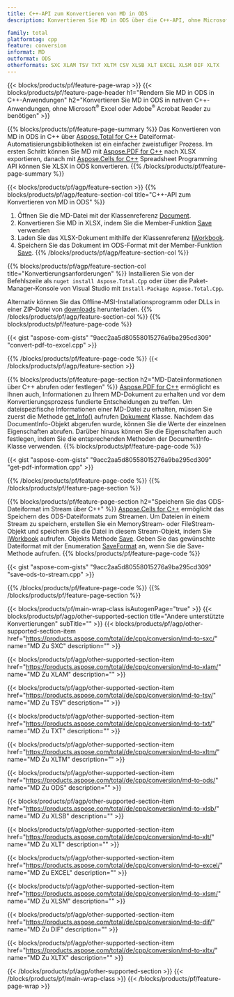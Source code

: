 ```yaml
---
title: C++-API zum Konvertieren von MD in ODS
description: Konvertieren Sie MD in ODS über die C++-API, ohne Microsoft Excel oder Adobe Reader zu verwenden

family: total
platformtag: cpp
feature: conversion
informat: MD
outformat: ODS
otherformats: SXC XLAM TSV TXT XLTM CSV XLSB XLT EXCEL XLSM DIF XLTX
---
```

{{< blocks/products/pf/feature-page-wrap >}}
{{< blocks/products/pf/feature-page-header h1="Rendern Sie MD in ODS in C++-Anwendungen" h2="Konvertieren Sie MD in ODS in nativen C++-Anwendungen, ohne Microsoft<sup>&reg;</sup> Excel oder Adobe<sup>&reg;</sup> Acrobat Reader zu benötigen" >}}

{{% blocks/products/pf/feature-page-summary %}}
Das Konvertieren von MD in ODS in C++ über [Aspose.Total for C++](https://products.aspose.com/total/cpp/) Dateiformat-Automatisierungsbibliotheken ist ein einfacher zweistufiger Prozess. Im ersten Schritt können Sie MD mit [Aspose.PDF for C++](https://products.aspose.com/pdf/cpp/) nach XLSX exportieren, danach mit [Aspose.Cells for C++](https://products.aspose.com/cells/cpp/) Spreadsheet Programming API können Sie XLSX in ODS konvertieren. 
{{% /blocks/products/pf/feature-page-summary  %}}

{{< blocks/products/pf/agp/feature-section >}}
{{% blocks/products/pf/agp/feature-section-col title="C++-API zum Konvertieren von MD in ODS" %}}
1. Öffnen Sie die MD-Datei mit der Klassenreferenz [Document](https://reference.aspose.com/pdf/cpp/class/aspose.pdf.document).
2. Konvertieren Sie MD in XLSX, indem Sie die Member-Funktion [Save](https://reference.aspose.com/pdf/cpp/class/aspose.pdf.document#a6383c010776212483f51cc41235924db) verwenden
3. Laden Sie das XLSX-Dokument mithilfe der Klassenreferenz [IWorkbook](https://reference.aspose.com/cells/cpp/class/aspose.cells.i_workbook).
4. Speichern Sie das Dokument im ODS-Format mit der Member-Funktion [Save](https://reference.aspose.com/cells/cpp/class/aspose.cells.i_workbook#a9460f52a2dec8f4bf623a4905167d997).
{{% /blocks/products/pf/agp/feature-section-col %}}

{{% blocks/products/pf/agp/feature-section-col title="Konvertierungsanforderungen" %}}
Installieren Sie von der Befehlszeile als ```nuget install Aspose.Total.Cpp``` oder über die Paket-Manager-Konsole von Visual Studio mit ```Install-Package Aspose.Total.Cpp```.

Alternativ können Sie das Offline-MSI-Installationsprogramm oder DLLs in einer ZIP-Datei von [downloads](https://downloads.aspose.com/total/cpp) herunterladen.
{{% /blocks/products/pf/agp/feature-section-col %}}
{{% blocks/products/pf/feature-page-code %}}

{{< gist "aspose-com-gists" "9acc2aa5d80558015276a9ba295cd309" "convert-pdf-to-excel.cpp" >}}



{{% /blocks/products/pf/feature-page-code %}}
{{< /blocks/products/pf/agp/feature-section >}}

{{% blocks/products/pf/feature-page-section  h2="MD-Dateiinformationen über C++ abrufen oder festlegen" %}}
[Aspose.PDF for C++](https://products.aspose.com/pdf/cpp/) ermöglicht es Ihnen auch, Informationen zu Ihrem MD-Dokument zu erhalten und vor dem Konvertierungsprozess fundierte Entscheidungen zu treffen. Um dateispezifische Informationen einer MD-Datei zu erhalten, müssen Sie zuerst die Methode [get_Info()](https://reference.aspose.com/pdf/cpp/class/aspose.pdf.document#ae7a6ba620499ffa0dbaa5c813ee96c4a) aufrufen [Dokument](https://reference.aspose.com/pdf/cpp/class/aspose.pdf.document) Klasse. Nachdem das DocumentInfo-Objekt abgerufen wurde, können Sie die Werte der einzelnen Eigenschaften abrufen. Darüber hinaus können Sie die Eigenschaften auch festlegen, indem Sie die entsprechenden Methoden der DocumentInfo-Klasse verwenden.
{{% blocks/products/pf/feature-page-code %}}

{{< gist "aspose-com-gists" "9acc2aa5d80558015276a9ba295cd309" "get-pdf-information.cpp" >}}

{{% /blocks/products/pf/feature-page-code  %}}
{{% /blocks/products/pf/feature-page-section %}}

{{% blocks/products/pf/feature-page-section  h2="Speichern Sie das ODS-Dateiformat im Stream über C++" %}}
[Aspose.Cells for C++](https://products.aspose.com/cells/net/) ermöglicht das Speichern des ODS-Dateiformats zum Streamen. Um Dateien in einem Stream zu speichern, erstellen Sie ein MemoryStream- oder FileStream-Objekt und speichern Sie die Datei in diesem Stream-Objekt, indem Sie [IWorkbook](https://reference.aspose.com/cells/cpp/class/aspose.cells.i_workbook) aufrufen. Objekts Methode [Save](https://reference.aspose.com/cells/cpp/class/aspose.cells.i_workbook#a77072cfb929787df9ad1f38b02f58349). Geben Sie das gewünschte Dateiformat mit der Enumeration [SaveFormat](https://reference.aspose.com/cells/cpp/namespace/aspose.cells#a11cae527e4e68f1adcac8f47ea64481a) an, wenn Sie die Save-Methode aufrufen.
{{% blocks/products/pf/feature-page-code %}}

{{< gist "aspose-com-gists" "9acc2aa5d80558015276a9ba295cd309" "save-ods-to-stream.cpp" >}}

{{% /blocks/products/pf/feature-page-code  %}}
{{% /blocks/products/pf/feature-page-section %}}

{{< blocks/products/pf/main-wrap-class isAutogenPage="true" >}}
{{< blocks/products/pf/agp/other-supported-section title="Andere unterstützte Konvertierungen" subTitle="" >}}
{{< blocks/products/pf/agp/other-supported-section-item href="https://products.aspose.com/total/de/cpp/conversion/md-to-sxc/" name="MD Zu SXC" description="" >}}

{{< blocks/products/pf/agp/other-supported-section-item href="https://products.aspose.com/total/de/cpp/conversion/md-to-xlam/" name="MD Zu XLAM" description="" >}}

{{< blocks/products/pf/agp/other-supported-section-item href="https://products.aspose.com/total/de/cpp/conversion/md-to-tsv/" name="MD Zu TSV" description="" >}}

{{< blocks/products/pf/agp/other-supported-section-item href="https://products.aspose.com/total/de/cpp/conversion/md-to-txt/" name="MD Zu TXT" description="" >}}

{{< blocks/products/pf/agp/other-supported-section-item href="https://products.aspose.com/total/de/cpp/conversion/md-to-xltm/" name="MD Zu XLTM" description="" >}}

{{< blocks/products/pf/agp/other-supported-section-item href="https://products.aspose.com/total/de/cpp/conversion/md-to-ods/" name="MD Zu ODS" description="" >}}

{{< blocks/products/pf/agp/other-supported-section-item href="https://products.aspose.com/total/de/cpp/conversion/md-to-xlsb/" name="MD Zu XLSB" description="" >}}

{{< blocks/products/pf/agp/other-supported-section-item href="https://products.aspose.com/total/de/cpp/conversion/md-to-xlt/" name="MD Zu XLT" description="" >}}

{{< blocks/products/pf/agp/other-supported-section-item href="https://products.aspose.com/total/de/cpp/conversion/md-to-excel/" name="MD Zu EXCEL" description="" >}}

{{< blocks/products/pf/agp/other-supported-section-item href="https://products.aspose.com/total/de/cpp/conversion/md-to-xlsm/" name="MD Zu XLSM" description="" >}}

{{< blocks/products/pf/agp/other-supported-section-item href="https://products.aspose.com/total/de/cpp/conversion/md-to-dif/" name="MD Zu DIF" description="" >}}

{{< blocks/products/pf/agp/other-supported-section-item href="https://products.aspose.com/total/de/cpp/conversion/md-to-xltx/" name="MD Zu XLTX" description="" >}}


{{< /blocks/products/pf/agp/other-supported-section >}}
{{< /blocks/products/pf/main-wrap-class >}}
{{< /blocks/products/pf/feature-page-wrap >}}
